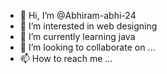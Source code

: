- 👋 Hi, I’m @Abhiram-abhi-24
- 👀 I’m interested in web designing
- 🌱 I’m currently learning java
- 💞️ I’m looking to collaborate on ...
- 📫 How to reach me ...

<!---
Abhiram-abhi-24/Abhiram-abhi-24 is a ✨ special ✨ repository because its `README.md` (this file) appears on your GitHub profile.
You can click the Preview link to take a look at your changes.
--->
